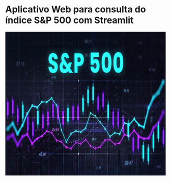 # Aplicativo Web para consulta do índice S&P 500 com Streamlit

<p align="center"><img src="./SP500.jpg" width="600" height="450"></p>
